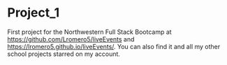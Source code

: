# Project_1
First project for the Northwestern Full Stack Bootcamp at https://github.com/Lromero5/liveEvents and https://lromero5.github.io/liveEvents/.
You can also find it and all my other school projects starred on my account.
